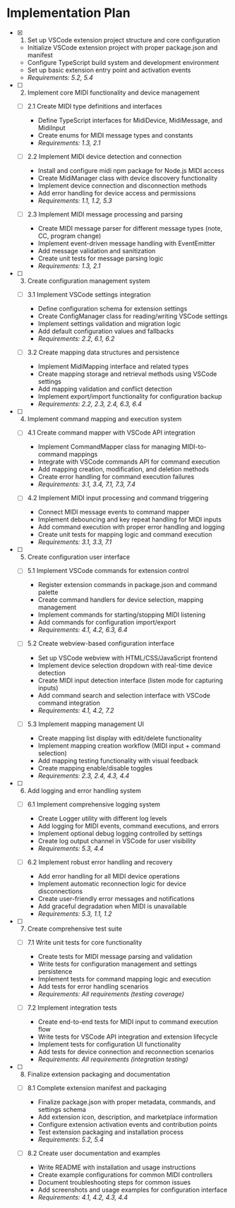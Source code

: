 # Implementation Plan

- [x] 1. Set up VSCode extension project structure and core configuration

  - Initialize VSCode extension project with proper package.json and manifest
  - Configure TypeScript build system and development environment
  - Set up basic extension entry point and activation events
  - _Requirements: 5.2, 5.4_

- [ ] 2. Implement core MIDI functionality and device management

  - [ ] 2.1 Create MIDI type definitions and interfaces

    - Define TypeScript interfaces for MidiDevice, MidiMessage, and MidiInput
    - Create enums for MIDI message types and constants
    - _Requirements: 1.3, 2.1_

  - [ ] 2.2 Implement MIDI device detection and connection

    - Install and configure midi npm package for Node.js MIDI access
    - Create MidiManager class with device discovery functionality
    - Implement device connection and disconnection methods
    - Add error handling for device access and permissions
    - _Requirements: 1.1, 1.2, 5.3_

  - [ ] 2.3 Implement MIDI message processing and parsing
    - Create MIDI message parser for different message types (note, CC, program change)
    - Implement event-driven message handling with EventEmitter
    - Add message validation and sanitization
    - Create unit tests for message parsing logic
    - _Requirements: 1.3, 2.1_

- [ ] 3. Create configuration management system

  - [ ] 3.1 Implement VSCode settings integration

    - Define configuration schema for extension settings
    - Create ConfigManager class for reading/writing VSCode settings
    - Implement settings validation and migration logic
    - Add default configuration values and fallbacks
    - _Requirements: 2.2, 6.1, 6.2_

  - [ ] 3.2 Create mapping data structures and persistence
    - Implement MidiMapping interface and related types
    - Create mapping storage and retrieval methods using VSCode settings
    - Add mapping validation and conflict detection
    - Implement export/import functionality for configuration backup
    - _Requirements: 2.2, 2.3, 2.4, 6.3, 6.4_

- [ ] 4. Implement command mapping and execution system

  - [ ] 4.1 Create command mapper with VSCode API integration

    - Implement CommandMapper class for managing MIDI-to-command mappings
    - Integrate with VSCode commands API for command execution
    - Add mapping creation, modification, and deletion methods
    - Create error handling for command execution failures
    - _Requirements: 3.1, 3.4, 7.1, 7.3, 7.4_

  - [ ] 4.2 Implement MIDI input processing and command triggering
    - Connect MIDI message events to command mapper
    - Implement debouncing and key repeat handling for MIDI inputs
    - Add command execution with proper error handling and logging
    - Create unit tests for mapping logic and command execution
    - _Requirements: 3.1, 3.3, 7.1_

- [ ] 5. Create configuration user interface

  - [ ] 5.1 Implement VSCode commands for extension control

    - Register extension commands in package.json and command palette
    - Create command handlers for device selection, mapping management
    - Implement commands for starting/stopping MIDI listening
    - Add commands for configuration import/export
    - _Requirements: 4.1, 4.2, 6.3, 6.4_

  - [ ] 5.2 Create webview-based configuration interface

    - Set up VSCode webview with HTML/CSS/JavaScript frontend
    - Implement device selection dropdown with real-time device detection
    - Create MIDI input detection interface (listen mode for capturing inputs)
    - Add command search and selection interface with VSCode command integration
    - _Requirements: 4.1, 4.2, 7.2_

  - [ ] 5.3 Implement mapping management UI
    - Create mapping list display with edit/delete functionality
    - Implement mapping creation workflow (MIDI input + command selection)
    - Add mapping testing functionality with visual feedback
    - Create mapping enable/disable toggles
    - _Requirements: 2.3, 2.4, 4.3, 4.4_

- [ ] 6. Add logging and error handling system

  - [ ] 6.1 Implement comprehensive logging system

    - Create Logger utility with different log levels
    - Add logging for MIDI events, command executions, and errors
    - Implement optional debug logging controlled by settings
    - Create log output channel in VSCode for user visibility
    - _Requirements: 5.3, 4.4_

  - [ ] 6.2 Implement robust error handling and recovery
    - Add error handling for all MIDI device operations
    - Implement automatic reconnection logic for device disconnections
    - Create user-friendly error messages and notifications
    - Add graceful degradation when MIDI is unavailable
    - _Requirements: 5.3, 1.1, 1.2_

- [ ] 7. Create comprehensive test suite

  - [ ] 7.1 Write unit tests for core functionality

    - Create tests for MIDI message parsing and validation
    - Write tests for configuration management and settings persistence
    - Implement tests for command mapping logic and execution
    - Add tests for error handling scenarios
    - _Requirements: All requirements (testing coverage)_

  - [ ] 7.2 Implement integration tests
    - Create end-to-end tests for MIDI input to command execution flow
    - Write tests for VSCode API integration and extension lifecycle
    - Implement tests for configuration UI functionality
    - Add tests for device connection and reconnection scenarios
    - _Requirements: All requirements (integration testing)_

- [ ] 8. Finalize extension packaging and documentation

  - [ ] 8.1 Complete extension manifest and packaging

    - Finalize package.json with proper metadata, commands, and settings schema
    - Add extension icon, description, and marketplace information
    - Configure extension activation events and contribution points
    - Test extension packaging and installation process
    - _Requirements: 5.2, 5.4_

  - [ ] 8.2 Create user documentation and examples
    - Write README with installation and usage instructions
    - Create example configurations for common MIDI controllers
    - Document troubleshooting steps for common issues
    - Add screenshots and usage examples for configuration interface
    - _Requirements: 4.1, 4.2, 4.3, 4.4_
